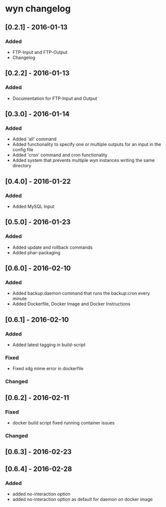 # wyn changelog

## [0.2.1] - 2016-01-13
### Added
- FTP-Input and FTP-Output
- Changelog

## [0.2.2] - 2016-01-13
### Added
- Documentation for FTP-Input and Output

## [0.3.0] - 2016-01-14
### Added
- Added 'all' command
- Added functionality to specify one or multiple outputs for an input in the config file
- Added 'cron' command and cron functionality
- Added system that prevents multiple wyn instances writing the same directory

## [0.4.0] - 2016-01-22
### Added
- Added MySQL Input

## [0.5.0] - 2016-01-23
### Added
- Added update and rollback commands
- Added phar-packaging

## [0.6.0] - 2016-02-10
### Added
- Added backup:daemon command that runs the backup:cron every minute
- Added Dockerfile, Docker Image and Docker Instructions

## [0.6.1] - 2016-02-10
### Added
- Added latest tagging in build-script
### Fixed
- Fixed xdg mime error in dockerfile
### Changed


## [0.6.2] - 2016-02-11
### Fixed
- docker build script fixed running container issues
### Changed


## [0.6.3] - 2016-02-23

## [0.6.4] - 2016-02-28
### Added
- added no-interaction option
- added no-interaction option as default for daemon on docker image
